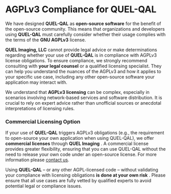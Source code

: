 # **AGPLv3 Compliance for QUEL-QAL**

We have designed **QUEL-QAL** as **open-source software** for the benefit of the open-source community. This means that organizations and developers using **QUEL-QAL** must carefully consider whether their usage complies with the terms of the **GNU AGPLv3** license.

**QUEL Imaging, LLC** cannot provide legal advice or make determinations regarding whether your use of **QUEL-QAL** is in compliance with AGPLv3 license obligations. To ensure compliance, we strongly recommend consulting with **your legal counsel** or a qualified licensing specialist. They can help you understand the nuances of the AGPLv3 and how it applies to your specific use case, including any other open-source software your application may interact with.

We understand that **AGPLv3 licensing** can be complex, especially in scenarios involving network-based services and software distribution. It is crucial to rely on expert advice rather than unofficial sources or anecdotal interpretations of licensing rules.

### **Commercial Licensing Option**

If your use of **QUEL-QAL** triggers AGPLv3 obligations (e.g., the requirement to open-source your own application when using QUEL-QAL), we offer **commercial licenses** through  **QUEL Imaging** . A commercial license provides greater flexibility, ensuring that you can use QUEL-QAL without the need to release your own code under an open-source license. For more information please [contact us](https://shop.quelimaging.com/resources/#contact).

Using **QUEL-QAL** – or any other AGPL-licensed code – without validating your compliance with licensing obligations  **is done at your own risk** . Please ensure that all use cases are fully vetted by qualified experts to avoid potential legal or compliance issues.